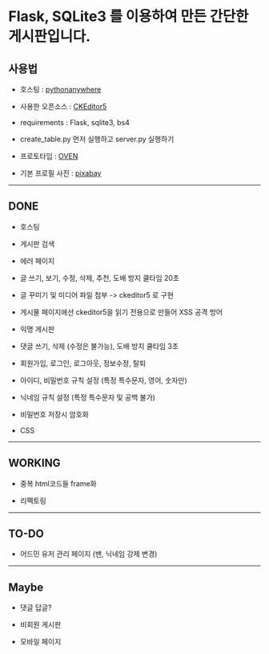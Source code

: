 # Flask, SQLite3 를 이용하여 만든 간단한 게시판입니다.

## 사용법

* 호스팅 : [pythonanywhere](http://hoseop.pythonanywhere.com/)

* 사용한 오픈소스 : [CKEditor5](https://ckeditor.com/ckeditor-5/download/)

* requirements : Flask, sqlite3, bs4

* create_table.py 먼저 실행하고 server.py 실행하기

* 프로토타입 : [OVEN](https://ovenapp.io/view/6xyc7AHTnkoAuw75yHj5af5yY7xJylTH/)

* 기본 프로필 사진 : [pixabay](https://pixabay.com/ko/vectors/%eb%b9%88-%ed%94%84%eb%a1%9c%ed%95%84-%ec%82%ac%ec%a7%84-%eb%af%b8%ec%8a%a4%ed%84%b0%eb%a6%ac-%eb%a7%a8-973460/)


---

## DONE

* 호스팅

* 게시판 검색

* 에러 페이지

* 글 쓰기, 보기, 수정, 삭제, 추천, 도배 방지 쿨타임 20초

* 글 꾸미기 및 미디어 파일 첨부 -> ckeditor5 로 구현

* 게시물 페이지에선 ckeditor5을 읽기 전용으로 만들어 XSS 공격 방어

* 익명 게시판

* 댓글 쓰기, 삭제 (수정은 불가능), 도배 방지 쿨타임 3초

* 회원가입, 로그인, 로그아웃, 정보수정, 탈퇴

* 아이디, 비밀번호 규칙 설정 (특정 특수문자, 영어, 숫자만)

* 닉네임 규칙 설정 (특정 특수문자 및 공백 불가)

* 비밀번호 저장시 암호화

* CSS

---

## WORKING

* 중복 html코드들 frame화

* 리펙토링

---

## TO-DO

* 어드민 유저 관리 페이지 (밴, 닉네임 강제 변경)

---

## Maybe

* 댓글 답글?

* 비회원 게시판

* 모바일 페이지
